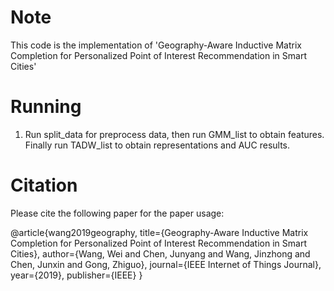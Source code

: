 # Note

This code is the implementation of 'Geography-Aware Inductive Matrix Completion for Personalized Point of Interest Recommendation in Smart Cities'

# Running

1. Run split_data for preprocess data, then run GMM_list to obtain features. Finally run TADW_list to obtain representations and AUC results.

# Citation
Please cite the following paper for the paper usage:

@article{wang2019geography,
  title={Geography-Aware Inductive Matrix Completion for Personalized Point of Interest Recommendation in Smart Cities},
  author={Wang, Wei and Chen, Junyang and Wang, Jinzhong and Chen, Junxin and Gong, Zhiguo},
  journal={IEEE Internet of Things Journal},
  year={2019},
  publisher={IEEE}
}

